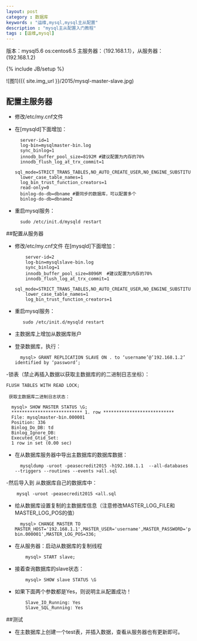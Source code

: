 ```yaml
---
layout: post
category : 数据库 
keywords : "运维,mysql,mysql主从配置"
description : "mysql主从配置入门教程"
tags : [运维,mysql]
---
```


版本：mysql5.6
    os:centos6.5
    主服务器：（192.168.1.1），从服务器：(192.168.1.2)
<!--break-->

{% include JB/setup %}

![图1]({{ site.img_url }}/2015/mysql-master-slave.jpg)

## 配置主服务器

- 修改/etc/my.cnf文件

- 在[mysqld]下面增加：

        server-id=1
        log-bin=mysqlmaster-bin.log
        sync_binlog=1
        innodb_buffer_pool_size=8192M #建议配置为内存的70%
        innodb_flush_log_at_trx_commit=1
        sql_mode=STRICT_TRANS_TABLES,NO_AUTO_CREATE_USER,NO_ENGINE_SUBSTITUTION,NO_AUTO_VALUE_ON_ZERO
        lower_case_table_names=1
        log_bin_trust_function_creators=1
        read-only=0
        binlog-do-db=dbname #要同步的数据库，可以配置多个
        binlog-do-db=dbname2

- 重启mysql服务：

        sudo /etc/init.d/mysqld restart

##配置从服务器

- 修改/etc/my.cnf文件 在[mysqld]下面增加：

          server-id=2
          log-bin=mysqlslave-bin.log
          sync_binlog=1
          innodb_buffer_pool_size=8096M  #建议配置为内存的70%
          innodb_flush_log_at_trx_commit=1
          sql_mode=STRICT_TRANS_TABLES,NO_AUTO_CREATE_USER,NO_ENGINE_SUBSTITUTION,NO_AUTO_VALUE_ON_ZERO
          lower_case_table_names=1
          log_bin_trust_function_creators=1

- 重启mysql服务：

         sudo /etc/init.d/mysqld restart

- 主数据库上增加从数据库账户

- 登录数据库，执行：

        mysql> GRANT REPLICATION SLAVE ON . to ‘username’@’192.168.1.2’ identified by ‘password’; 
-锁表（禁止再插入数据以获取主数据库的的二进制日志坐标）： 
    
    FLUSH TABLES WITH READ LOCK;

     获取主数据库二进制日志状态：

      mysql> SHOW MASTER STATUS \G;
      *************************** 1. row ***************************
      File: mysqlmaster-bin.000001
      Position: 336
      Binlog_Do_DB: td
      Binlog_Ignore_DB: 
      Executed_Gtid_Set: 
      1 row in set (0.00 sec)

- 在从数据库服务器中导出主数据库的数据库数据：

        mysqldump -uroot -peasecredit2015 -h192.168.1.1  --all-databases  --triggers --routines --events >all.sql

-然后导入到 从数据库自己的数据库中：

        mysql -uroot -peasecredit2015 <all.sql

- 给从数据库设置复制的主数据库信息（注意修改MASTER_LOG_FILE和MASTER_LOG_POS的值）

        mysql> CHANGE MASTER TO MASTER_HOST='192.168.1.1',MASTER_USER='username',MASTER_PASSWORD='password',MASTER_LOG_FILE='mysqlmaster-bin.000001',MASTER_LOG_POS=336;

- 在从服务器：启动从数据库的复制线程

          mysql> START slave;

- 接着查询数据库的slave状态：

          mysql> SHOW slave STATUS \G

- 如果下面两个参数都是Yes，则说明主从配置成功！

          Slave_IO_Running: Yes        
          Slave_SQL_Running: Yes

##测试

- 在主数据库上创建一个test表，并插入数据，查看从服务器也有更新即可。 